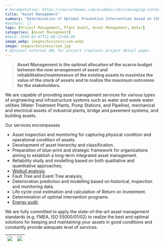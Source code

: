 ```yaml
---
# Documentation: https://sourcethemes.com/academic/docs/managing-content/
title: "Asset Management"
summary: "Determination of Optimal Preventive Intervention based on ISO 55000, RbAM, APM, Reliability Engineering, Optimization, Statistics, Preventive Intervention"
#authors: []
tags: [Project Management, Plant Audit, Asset Management, Water]
categories: [Asset Management]
#date: 2020-02-07T11:08:22+08:00
image_webp: images/business/iam.webp
image: images/business/iam.jpg
# Optional external URL for project (replaces project detail page).
---
```


<!-- ![](/images/business/iso55000.png) -->
> **Asset Management is the optimal allocation of the scarce budget between the new arrangement of asset and rehabilitation/maintenance of the existing assets to maximize the value of the stock of assets and to realize the maximum outcomes for the stakeholders.**

We are capable of providing asset management services for various types of engineering and infrastructure systems such as water and waste water utilities (Water Treatment Plants, Pump Stations, and Pipeline), mechanical and electrical assets of industrial plants, bridge and pavement systems, and building assets.

Our services encompasses

-	Asset inspection and monitoring for capturing physical condition and operational condition of assets.
-	Development of asset hierarchy and classification.
-	Preparation of blue-print and strategic framework for organizations aiming to establish a long-term integrated asset management.
-	Reliability study and modelling based on both qualitative and quantitative approaches;
- [Weibull analysis](/apps/weibulllcc).
-	Fault Tree and Event Tree analysis;
-	Deterioration prediction and modelling based on historical, inspection and monitoring data.
-	Life cycle cost estimation and calculation of Return on Investment.
-	Determination of optimal intervention programs.
-	[Energy audit](/post/energy).

We are fully committed to apply the state-of-the-art asset management standards (e.g. FMEA, ISO 55000/01/02) to realize the best and optimal solutions for keeping and maintaining your assets in good conditions and constantly provide adequate level of services.

| ![](/images/business/iso55000.png)|![](/images/business/iam_pomplus.jpg)
|:---:|:---:|

<!-- Go [Back](/business) -->
